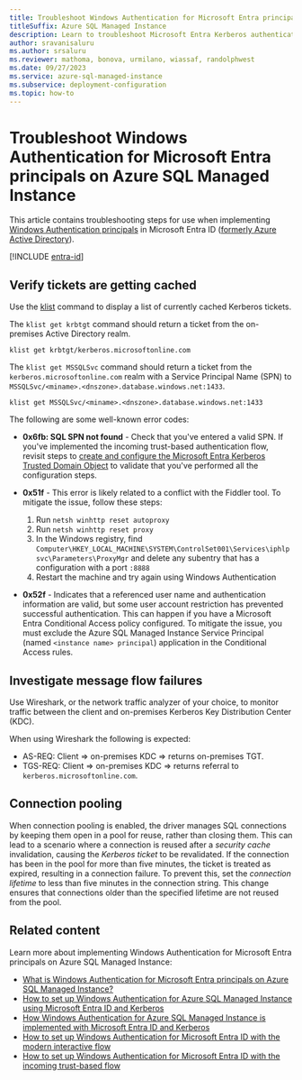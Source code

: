 ```yaml
---
title: Troubleshoot Windows Authentication for Microsoft Entra principals on Azure SQL Managed Instance
titleSuffix: Azure SQL Managed Instance
description: Learn to troubleshoot Microsoft Entra Kerberos authentication for Azure SQL Managed Instance.
author: sravanisaluru
ms.author: srsaluru
ms.reviewer: mathoma, bonova, urmilano, wiassaf, randolphwest
ms.date: 09/27/2023
ms.service: azure-sql-managed-instance
ms.subservice: deployment-configuration
ms.topic: how-to
---
```

# Troubleshoot Windows Authentication for Microsoft Entra principals on Azure SQL Managed Instance

This article contains troubleshooting steps for use when implementing [Windows Authentication principals](winauth-azuread-overview.md) in Microsoft Entra ID ([formerly Azure Active Directory](/entra/fundamentals/new-name)).

[!INCLUDE [entra-id](../includes/entra-id.md)]

## Verify tickets are getting cached

Use the [klist](/windows-server/administration/windows-commands/klist) command to display a list of currently cached Kerberos tickets.

The `klist get krbtgt` command should return a ticket from the on-premises Active Directory realm.

```dos
klist get krbtgt/kerberos.microsoftonline.com
```

The `klist get MSSQLSvc` command should return a ticket from the `kerberos.microsoftonline.com` realm with a Service Principal Name (SPN) to `MSSQLSvc/<miname>.<dnszone>.database.windows.net:1433`.

```dos
klist get MSSQLSvc/<miname>.<dnszone>.database.windows.net:1433
```

The following are some well-known error codes:

- **0x6fb: SQL SPN not found** - Check that you've entered a valid SPN. If you've implemented the incoming trust-based authentication flow, revisit steps to [create and configure the Microsoft Entra Kerberos Trusted Domain Object](winauth-azuread-setup-incoming-trust-based-flow.md#create-and-configure-the-azure-ad-kerberos-trusted-domain-object) to validate that you've performed all the configuration steps.

- **0x51f** - This error is likely related to a conflict with the Fiddler tool. To mitigate the issue, follow these steps:

  1. Run `netsh winhttp reset autoproxy`
  2. Run `netsh winhttp reset proxy`
  3. In the Windows registry, find `Computer\HKEY_LOCAL_MACHINE\SYSTEM\ControlSet001\Services\iphlpsvc\Parameters\ProxyMgr` and delete any subentry that has a configuration with a port `:8888`
  4. Restart the machine and try again using Windows Authentication

- **0x52f** - Indicates that a referenced user name and authentication information are valid, but some user account restriction has prevented successful authentication. This can happen if you have a Microsoft Entra Conditional Access policy configured. To mitigate the issue, you must exclude the Azure SQL Managed Instance Service Principal (named `<instance name> principal`) application in the Conditional Access rules.

## Investigate message flow failures

Use Wireshark, or the network traffic analyzer of your choice, to monitor traffic between the client and on-premises Kerberos Key Distribution Center (KDC).

When using Wireshark the following is expected:

- AS-REQ: Client => on-premises KDC => returns on-premises TGT.
- TGS-REQ: Client => on-premises KDC => returns referral to `kerberos.microsoftonline.com`.

## Connection pooling

When connection pooling is enabled, the driver manages SQL connections by keeping them open in a pool for reuse, rather than closing them. This can lead to a scenario where a connection is reused after a *security cache* invalidation, causing the *Kerberos ticket* to be revalidated. If the connection has been in the pool for more than five minutes, the ticket is treated as expired, resulting in a connection failure. To prevent this, set the *connection lifetime* to less than five minutes in the connection string. This change ensures that connections older than the specified lifetime are not reused from the pool.

## Related content

Learn more about implementing Windows Authentication for Microsoft Entra principals on Azure SQL Managed Instance:

- [What is Windows Authentication for Microsoft Entra principals on Azure SQL Managed Instance?](winauth-azuread-overview.md)
- [How to set up Windows Authentication for Azure SQL Managed Instance using Microsoft Entra ID and Kerberos](winauth-azuread-setup.md)
- [How Windows Authentication for Azure SQL Managed Instance is implemented with Microsoft Entra ID and Kerberos](winauth-implementation-aad-kerberos.md)
- [How to set up Windows Authentication for Microsoft Entra ID with the modern interactive flow](winauth-azuread-setup-modern-interactive-flow.md)
- [How to set up Windows Authentication for Microsoft Entra ID with the incoming trust-based flow](winauth-azuread-setup-incoming-trust-based-flow.md)
